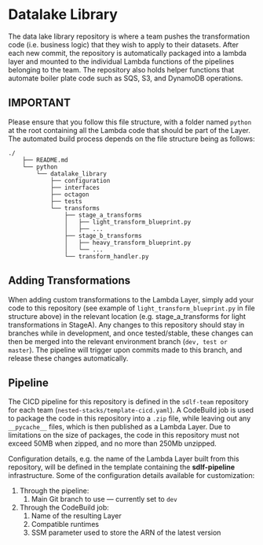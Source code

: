 # Datalake Library
The data lake library repository is where a team pushes the transformation code (i.e. business logic) that they wish to apply to their datasets. After each new commit, the repository is automatically packaged into a lambda layer and mounted to the individual Lambda functions of the pipelines belonging to the team. The repository also holds helper functions that automate boiler plate code such as SQS, S3, and DynamoDB operations.

## IMPORTANT
Please ensure that you follow this file structure, with a folder named `python` at the root containing all the Lambda code that should be part of the Layer. The automated build process depends on the file structure being as follows: 
 
    ./
        ├── README.md
        └── python
            └── datalake_library
                ├── configuration
                ├── interfaces
                ├── octagon
                ├── tests                
                └── transforms
                    ├── stage_a_transforms
                    │   ├── light_transform_blueprint.py
                    │   ├── ...
                    ├── stage_b_transforms
                    │   ├── heavy_transform_blueprint.py
                    │   └── ...
                    └── transform_handler.py
 
## Adding Transformations 
When adding custom transformations to the Lambda Layer, simply add your code to this repository (see example of `light_transform_blueprint.py` in file structure above) in the relevant location (e.g. stage_a_transforms for light transformations in StageA). Any changes to this repository should stay in branches while in development, and once tested/stable, these changes can then be merged into the relevant environment branch (`dev, test or master`). The pipeline will trigger upon commits made to this branch, and release these changes automatically.

## Pipeline
The CICD pipeline for this repository is defined in the `sdlf-team` repository for each team (`nested-stacks/template-cicd.yaml`). A CodeBuild job is used to package the code in this repository into a `.zip` file, while leaving out any `__pycache__` files, which is then published as a Lambda Layer. Due to limitations on the size of packages, the code in this repository must not exceed 50MB when zipped, and no more than 250Mb unzipped.

Configuration details, e.g. the name of the Lambda Layer built from this repository, will be defined in the template containing the **sdlf-pipeline** infrastructure. Some of the configuration details available for customization:
1. Through the pipeline:
   1. Main Git branch to use — currently set to `dev`
2. Through the CodeBuild job:
   1. Name of the resulting Layer
   2. Compatible runtimes
   3. SSM parameter used to store the ARN of the latest version